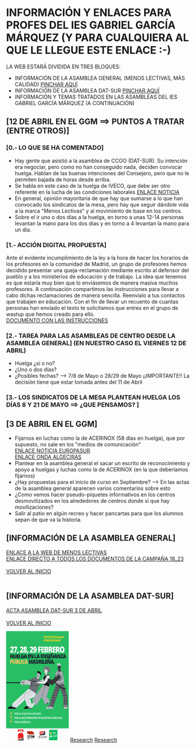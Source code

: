 <a name="inicio"></a>
# INFORMACIÓN Y ENLACES PARA PROFES DEL IES GABRIEL GARCÍA MÁRQUEZ (Y PARA CUALQUIERA AL QUE LE LLEGUE ESTE ENLACE :-)

LA WEB ESTARÁ DIVIDIDA EN TRES BLOQUES:
  - INFORMACIÓN DE LA ASAMBLEA GENERAL (MENOS LECTIVAS, MÁS CALIDAD) [PINCHAR AQUÍ](#general)
  - INFORMACIÓN DE LA ASAMBLEA DAT-SUR [PINCHAR AQUÍ](#datsur)
  - INFORMACIÓN Y TEMAS TRATADOS EN LAS ASAMBLEAS DEL IES GABRIEL GARCÍA MÁRQUEZ (A CONTINUACIÓN)
    
## [12 DE ABRIL EN EL GGM ==> PUNTOS A TRATAR (ENTRE OTROS)] 
### [0.- LO QUE SE HA COMENTADO]
  - Hay gente que asistió a la asamblea de CCOO (DAT-SUR). Su intención era negociar, pero como no han conseguido nada, deciden convocar huelga. Hablan de las buenas intenciones del Consejero, pero que no le permiten bajada de horas desde arriba.
  - Se habla en este caso de la huelga de IVECO, que debe ser otro referente en la lucha de las condiciones laborales
    [ENLACE NOTICIA](https://www.elsaltodiario.com/huelga/huelga-iveco-cuando-toda-plantilla-se-planta-una-subida-salarial-del-1percent)
  - En general, opinión mayoritaria de que hay que sumarse a lo que han convocado los sindicatos de la mesa, pero hay que seguir dándole vida a la marca "Menos Lectivas" y al movimiento de base en los     centros.   
  - Sobre el ir uno o dos días a la huelga, en torno a unas 12-14 personas levantan la mano para los dos días y en torno a 4 levantan la mano para un día.


### [1.- ACCIÓN DIGITAL PROPUESTA]
Ante el evidente incumplimiento de la ley a la hora de hacer los horarios de los profesores en la comunidad de Madrid, un grupo de profesores hemos decidido presentar una queja-reclamación mediante escrito al defensor del pueblo y a los ministerios de educación y de trabajo.
La idea que tenemos es que estaría muy bien que lo enviásemos de manera masiva muchos profesores.
A continuación compartimos las instrucciones para llevar a cabo dichas reclamaciones de manera sencilla.
Reenvíalo a tus contactos que trabajen en educación.
Con el fin de llevar un recuento de cuantas personas han enviado el texto te solicitamos que entres en el grupo de wastup que hemos creado para ello.
<br>
[DOCUMENTO CON LAS INSTRUCCIONES](https://mega.nz/file/xN8TEQrS#xMtkAtGsG8oAGbFPa66K3617xfjDgLr2GpFWz5OW7LY)

### [2.- TAREA PARA LAS ASAMBLEAS DE CENTRO DESDE LA ASAMBLEA GENERAL] <b>(EN NUESTRO CASO EL VIERNES 12 DE ABRIL)</b>
  - Huelga ¿si o no?
  - ¿Uno o dos días?
  - ¿Posibles fechas? --> 7/8 de Mayo o 28/29 de Mayo
  ¡¡IMPORTANTE!! La decisión tiene que estar tomada antes del 11 de Abril

### [3.- LOS SINDICATOS DE LA MESA PLANTEAN HUELGA LOS DÍAS 8 Y 21 DE MAYO ==> ¿QUE PENSAMOS? ]

 
## [3 DE ABRIL EN EL GGM]
- Fijarnos en luchas como la de ACERINOX (58 días en huelga), que por supuesto, no sale en los "medios de comunicación" <br>
[ENLACE NOTICIA EUROPASUR](https://www.europasur.es/los_barrios/Acerinox-comite-huelga-negociacion-convenio_0_1886513579.html) <br>
[ENLACE ONDA ALGECIRAS](https://www.youtube.com/watch?v=CWtThocu-m8)
- Plantear en la asamblea general el sacar un escrito de reconocimiento y apoyo a huelgas y luchas como la de ACERINOX (en la que deberíamos fijarnos)
- ¿Hay propuestas para el inicio de curso en Septiembre? --> En las actas de la asamblea general aparecen varios comentarios sobre esto
- ¿Como vemos hacer pseudo-piquetes informativos en los centros desmovilizados en los alrededores de centros donde si que hay movilizaciones?
- Salir al patio en algún recreo y hacer pancartas para que los alumnos sepan de que va la historia.

<a name="general"></a>
## [INFORMACIÓN DE LA ASAMBLEA GENERAL]  
[ENLACE A LA WEB DE MENOS LECTIVAS](https://sites.google.com/view/menoslectivas/inicio?fbclid=PAAaaqWAbWZwA0s3rgv9F3sp_PvYYOQWqU_nt5EED4Tb0_pllt68GAWjk8tj0) <br>
[ENLACE DIRECTO A TODOS LOS DOCUMENTOS DE LA CAMPAÑA 18_23](https://docs.google.com/document/d/1Q08LgGZRj7RZ8u_8xzcPUhxvCBtdeepL/edit)<br><br>
[VOLVER AL INICIO](#inicio) <br><br>
<a name="datsur"></a>
## [INFORMACIÓN DE LA ASAMBLEA DAT-SUR]  
[ACTA ASAMBLEA DAT-SUR 3 DE ABRIL](https://mega.nz/file/kFcjCZrR#zG1JxgKvzaybqxq1ST4BahFvlh2J6lZOjgrI3Nv08rE)<br><br>
[VOLVER AL INICIO](#inicio)<br>

<img src="cartel.jpg" height="300px" width="170px" alt="Photo of creator"/>
<a href="asambleaggm.github.io/datsur.html">Research</a>
<a href="https://asambleaggm.github.io/datsur.html">Research</a>
